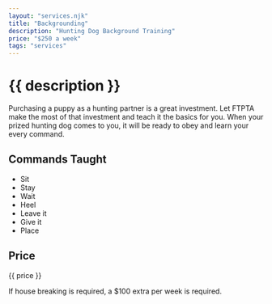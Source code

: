 ```yaml
---
layout: "services.njk"
title: "Backgrounding"
description: "Hunting Dog Background Training"
price: "$250 a week"
tags: "services"
---
```


# {{ description }}

Purchasing a puppy as a hunting partner is a great investment. Let FTPTA make the most of that investment and teach it the basics for you. When your prized hunting dog comes to you, it will be ready to obey and learn your every command.

## Commands Taught

- Sit
- Stay
- Wait
- Heel
- Leave it
- Give it
- Place

## Price

{{ price }}

If house breaking is required, a \$100 extra per week is required.
